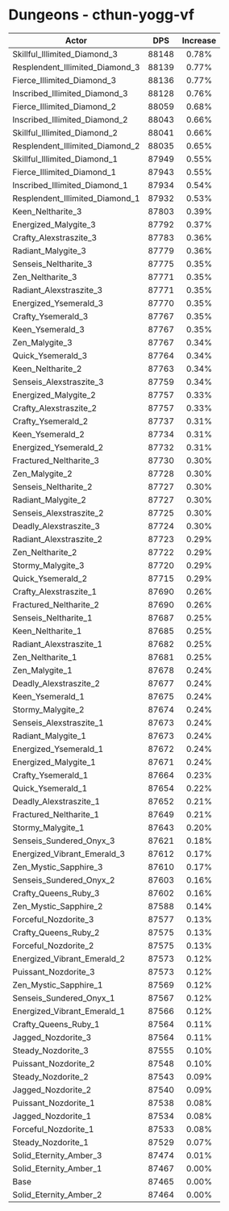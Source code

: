 # Dungeons - cthun-yogg-vf
| Actor | DPS | Increase |
|---|:---:|:---:|
|Skillful_Illimited_Diamond_3|88148|0.78%|
|Resplendent_Illimited_Diamond_3|88139|0.77%|
|Fierce_Illimited_Diamond_3|88136|0.77%|
|Inscribed_Illimited_Diamond_3|88128|0.76%|
|Fierce_Illimited_Diamond_2|88059|0.68%|
|Inscribed_Illimited_Diamond_2|88043|0.66%|
|Skillful_Illimited_Diamond_2|88041|0.66%|
|Resplendent_Illimited_Diamond_2|88035|0.65%|
|Skillful_Illimited_Diamond_1|87949|0.55%|
|Fierce_Illimited_Diamond_1|87943|0.55%|
|Inscribed_Illimited_Diamond_1|87934|0.54%|
|Resplendent_Illimited_Diamond_1|87932|0.53%|
|Keen_Neltharite_3|87803|0.39%|
|Energized_Malygite_3|87792|0.37%|
|Crafty_Alexstraszite_3|87783|0.36%|
|Radiant_Malygite_3|87779|0.36%|
|Senseis_Neltharite_3|87775|0.35%|
|Zen_Neltharite_3|87771|0.35%|
|Radiant_Alexstraszite_3|87771|0.35%|
|Energized_Ysemerald_3|87770|0.35%|
|Crafty_Ysemerald_3|87767|0.35%|
|Keen_Ysemerald_3|87767|0.35%|
|Zen_Malygite_3|87767|0.34%|
|Quick_Ysemerald_3|87764|0.34%|
|Keen_Neltharite_2|87763|0.34%|
|Senseis_Alexstraszite_3|87759|0.34%|
|Energized_Malygite_2|87757|0.33%|
|Crafty_Alexstraszite_2|87757|0.33%|
|Crafty_Ysemerald_2|87737|0.31%|
|Keen_Ysemerald_2|87734|0.31%|
|Energized_Ysemerald_2|87732|0.31%|
|Fractured_Neltharite_3|87730|0.30%|
|Zen_Malygite_2|87728|0.30%|
|Senseis_Neltharite_2|87727|0.30%|
|Radiant_Malygite_2|87727|0.30%|
|Senseis_Alexstraszite_2|87725|0.30%|
|Deadly_Alexstraszite_3|87724|0.30%|
|Radiant_Alexstraszite_2|87723|0.29%|
|Zen_Neltharite_2|87722|0.29%|
|Stormy_Malygite_3|87720|0.29%|
|Quick_Ysemerald_2|87715|0.29%|
|Crafty_Alexstraszite_1|87690|0.26%|
|Fractured_Neltharite_2|87690|0.26%|
|Senseis_Neltharite_1|87687|0.25%|
|Keen_Neltharite_1|87685|0.25%|
|Radiant_Alexstraszite_1|87682|0.25%|
|Zen_Neltharite_1|87681|0.25%|
|Zen_Malygite_1|87678|0.24%|
|Deadly_Alexstraszite_2|87677|0.24%|
|Keen_Ysemerald_1|87675|0.24%|
|Stormy_Malygite_2|87674|0.24%|
|Senseis_Alexstraszite_1|87673|0.24%|
|Radiant_Malygite_1|87673|0.24%|
|Energized_Ysemerald_1|87672|0.24%|
|Energized_Malygite_1|87671|0.24%|
|Crafty_Ysemerald_1|87664|0.23%|
|Quick_Ysemerald_1|87654|0.22%|
|Deadly_Alexstraszite_1|87652|0.21%|
|Fractured_Neltharite_1|87649|0.21%|
|Stormy_Malygite_1|87643|0.20%|
|Senseis_Sundered_Onyx_3|87621|0.18%|
|Energized_Vibrant_Emerald_3|87612|0.17%|
|Zen_Mystic_Sapphire_3|87610|0.17%|
|Senseis_Sundered_Onyx_2|87603|0.16%|
|Crafty_Queens_Ruby_3|87602|0.16%|
|Zen_Mystic_Sapphire_2|87588|0.14%|
|Forceful_Nozdorite_3|87577|0.13%|
|Crafty_Queens_Ruby_2|87575|0.13%|
|Forceful_Nozdorite_2|87575|0.13%|
|Energized_Vibrant_Emerald_2|87573|0.12%|
|Puissant_Nozdorite_3|87573|0.12%|
|Zen_Mystic_Sapphire_1|87569|0.12%|
|Senseis_Sundered_Onyx_1|87567|0.12%|
|Energized_Vibrant_Emerald_1|87566|0.12%|
|Crafty_Queens_Ruby_1|87564|0.11%|
|Jagged_Nozdorite_3|87564|0.11%|
|Steady_Nozdorite_3|87555|0.10%|
|Puissant_Nozdorite_2|87548|0.10%|
|Steady_Nozdorite_2|87543|0.09%|
|Jagged_Nozdorite_2|87540|0.09%|
|Puissant_Nozdorite_1|87538|0.08%|
|Jagged_Nozdorite_1|87534|0.08%|
|Forceful_Nozdorite_1|87533|0.08%|
|Steady_Nozdorite_1|87529|0.07%|
|Solid_Eternity_Amber_3|87474|0.01%|
|Solid_Eternity_Amber_1|87467|0.00%|
|Base|87465|0.00%|
|Solid_Eternity_Amber_2|87464|0.00%|

